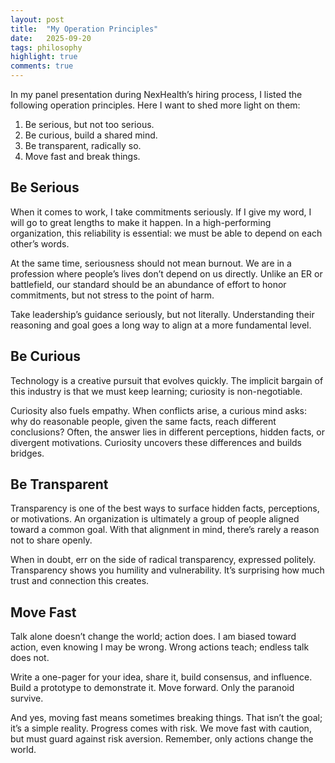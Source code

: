 ```yaml
---
layout: post
title:  "My Operation Principles"
date:   2025-09-20
tags: philosophy 
highlight: true
comments: true
---
```


In my panel presentation during NexHealth’s hiring process, I listed the following operation principles. Here I want to shed more light on them:

1. Be serious, but not too serious.
2. Be curious, build a shared mind.
3. Be transparent, radically so.
4. Move fast and break things.

## Be Serious

When it comes to work, I take commitments seriously. If I give my word, I will go to great lengths to make it happen. In a high-performing organization, this reliability is essential: we must be able to depend on each other’s words.

At the same time, seriousness should not mean burnout. We are in a profession where people’s lives don’t depend on us directly. Unlike an ER or battlefield, our standard should be an abundance of effort to honor commitments, but not stress to the point of harm.

Take leadership’s guidance seriously, but not literally. Understanding their reasoning and goal goes a long way to align at a more fundamental level. 

## Be Curious

Technology is a creative pursuit that evolves quickly. The implicit bargain of this industry is that we must keep learning; curiosity is non-negotiable.

Curiosity also fuels empathy. When conflicts arise, a curious mind asks: why do reasonable people, given the same facts, reach different conclusions? Often, the answer lies in different perceptions, hidden facts, or divergent motivations. Curiosity uncovers these differences and builds bridges.

## Be Transparent

Transparency is one of the best ways to surface hidden facts, perceptions, or motivations. An organization is ultimately a group of people aligned toward a common goal. With that alignment in mind, there’s rarely a reason not to share openly.

When in doubt, err on the side of radical transparency, expressed politely. Transparency shows you humility and vulnerability. It’s surprising how much trust and connection this creates.

## Move Fast

Talk alone doesn’t change the world; action does. I am biased toward action, even knowing I may be wrong. Wrong actions teach; endless talk does not.

Write a one-pager for your idea, share it, build consensus, and influence. Build a prototype to demonstrate it. Move forward. Only the paranoid survive.

And yes, moving fast means sometimes breaking things. That isn’t the goal; it’s a simple reality. Progress comes with risk. We move fast with caution, but must guard against risk aversion. Remember, only actions change the world.
